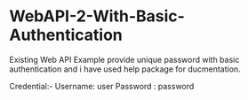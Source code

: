 # WebAPI-2-With-Basic-Authentication
Existing Web API Example provide unique password with basic authentication and i have used help package for ducmentation.

Credential:-
Username: user
Password : password

